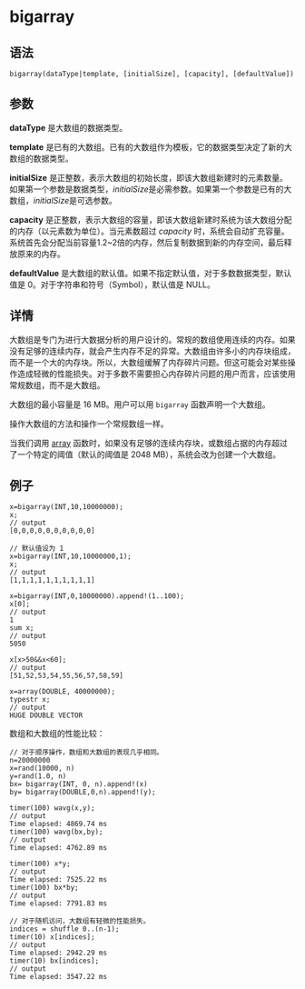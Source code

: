 # bigarray

## 语法

`bigarray(dataType|template, [initialSize], [capacity],
[defaultValue])`

## 参数

**dataType** 是大数组的数据类型。

**template** 是已有的大数组。已有的大数组作为模板，它的数据类型决定了新的大数组的数据类型。

**initialSize**
是正整数，表示大数组的初始长度，即该大数组新建时的元素数量。如果第一个参数是数据类型，*initialSize*是必需参数。如果第一个参数是已有的大数组，*initialSize*是可选参数。

**capacity** 是正整数，表示大数组的容量，即该大数组新建时系统为该大数组分配的内存（以元素数为单位）。当元素数超过 *capacity*
时，系统会自动扩充容量。系统首先会分配当前容量1.2~2倍的内存，然后复制数据到新的内存空间，最后释放原来的内存。

**defaultValue** 是大数组的默认值。如果不指定默认值，对于多数数据类型，默认值是 0。对于字符串和符号（Symbol），默认值是 NULL。

## 详情

大数组是专门为进行大数据分析的用户设计的。常规的数组使用连续的内存。如果没有足够的连续内存，就会产生内存不足的异常。大数组由许多小的内存块组成，而不是一个大的内存块。所以，大数组缓解了内存碎片问题。但这可能会对某些操作造成轻微的性能损失。对于多数不需要担心内存碎片问题的用户而言，应该使用常规数组，而不是大数组。

大数组的最小容量是 16 MB。用户可以用 `bigarray` 函数声明一个大数组。

操作大数组的方法和操作一个常规数组一样。

当我们调用 [array](../a/array.html)
函数时，如果没有足够的连续内存块，或数组占据的内存超过了一个特定的阈值（默认的阈值是 2048 MB），系统会改为创建一个大数组。

## 例子

```
x=bigarray(INT,10,10000000);
x;
// output
[0,0,0,0,0,0,0,0,0,0]

// 默认值设为 1
x=bigarray(INT,10,10000000,1);
x;
// output
[1,1,1,1,1,1,1,1,1,1]

x=bigarray(INT,0,10000000).append!(1..100);
x[0];
// output
1
sum x;
// output
5050

x[x>50&&x<60];
// output
[51,52,53,54,55,56,57,58,59]

x=array(DOUBLE, 40000000);
typestr x;
// output
HUGE DOUBLE VECTOR
```

数组和大数组的性能比较：

```
// 对于顺序操作，数组和大数组的表现几乎相同。
n=20000000
x=rand(10000, n)
y=rand(1.0, n)
bx= bigarray(INT, 0, n).append!(x)
by= bigarray(DOUBLE,0,n).append!(y);

timer(100) wavg(x,y);
// output
Time elapsed: 4869.74 ms
timer(100) wavg(bx,by);
// output
Time elapsed: 4762.89 ms

timer(100) x*y;
// output
Time elapsed: 7525.22 ms
timer(100) bx*by;
// output
Time elapsed: 7791.83 ms

// 对于随机访问，大数组有轻微的性能损失。
indices = shuffle 0..(n-1);
timer(10) x[indices];
// output
Time elapsed: 2942.29 ms
timer(10) bx[indices];
// output
Time elapsed: 3547.22 ms
```


